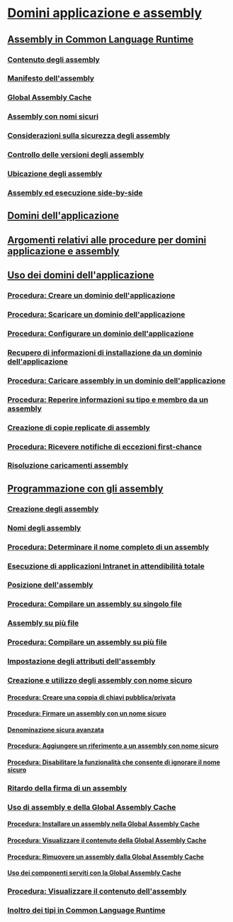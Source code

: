 # [Domini applicazione e assembly](index.md)
## [Assembly in Common Language Runtime](assemblies-in-the-common-language-runtime.md)
### [Contenuto degli assembly](assembly-contents.md)
### [Manifesto dell'assembly](assembly-manifest.md)
### [Global Assembly Cache](gac.md)
### [Assembly con nomi sicuri](strong-named-assemblies.md)
### [Considerazioni sulla sicurezza degli assembly](assembly-security-considerations.md)
### [Controllo delle versioni degli assembly](assembly-versioning.md)
### [Ubicazione degli assembly](assembly-placement.md)
### [Assembly ed esecuzione side-by-side](assemblies-and-side-by-side-execution.md)
## [Domini dell'applicazione](application-domains.md)
## [Argomenti relativi alle procedure per domini applicazione e assembly](application-domains-and-assemblies-how-to-topics.md)
## [Uso dei domini dell'applicazione](application-domains.md)
### [Procedura: Creare un dominio dell'applicazione](how-to-create-an-application-domain.md)
### [Procedura: Scaricare un dominio dell'applicazione](how-to-unload-an-application-domain.md)
### [Procedura: Configurare un dominio dell'applicazione](how-to-configure-an-application-domain.md)
### [Recupero di informazioni di installazione da un dominio dell'applicazione](retrieve-setup-information.md)
### [Procedura: Caricare assembly in un dominio dell'applicazione](how-to-load-assemblies-into-an-application-domain.md)
### [Procedura: Reperire informazioni su tipo e membro da un assembly](how-to-obtain-type-and-member-information-from-an-assembly.md)
### [Creazione di copie replicate di assembly](shadow-copy-assemblies.md)
### [Procedura: Ricevere notifiche di eccezioni first-chance](how-to-receive-first-chance-exception-notifications.md)
### [Risoluzione caricamenti assembly](resolve-assembly-loads.md)
## [Programmazione con gli assembly](programming-with-assemblies.md)
### [Creazione degli assembly](create-assemblies.md)
### [Nomi degli assembly](assembly-names.md)
### [Procedura: Determinare il nome completo di un assembly](how-to-determine-assembly-fully-qualified-name.md)
### [Esecuzione di applicazioni Intranet in attendibilità totale](running-intranet-applications-in-full-trust.md)
### [Posizione dell'assembly](assembly-location.md)
### [Procedura: Compilare un assembly su singolo file](how-to-build-a-single-file-assembly.md)
### [Assembly su più file](multifile-assemblies.md)
### [Procedura: Compilare un assembly su più file](how-to-build-a-multifile-assembly.md)
### [Impostazione degli attributi dell'assembly](set-assembly-attributes.md)
### [Creazione e utilizzo degli assembly con nome sicuro](create-and-use-strong-named-assemblies.md)
#### [Procedura: Creare una coppia di chiavi pubblica/privata](how-to-create-a-public-private-key-pair.md)
#### [Procedura: Firmare un assembly con un nome sicuro](how-to-sign-an-assembly-with-a-strong-name.md)
#### [Denominazione sicura avanzata](enhanced-strong-naming.md)
#### [Procedura: Aggiungere un riferimento a un assembly con nome sicuro](how-to-reference-a-strong-named-assembly.md)
#### [Procedura: Disabilitare la funzionalità che consente di ignorare il nome sicuro](how-to-disable-the-strong-name-bypass-feature.md)
### [Ritardo della firma di un assembly](delay-sign-assembly.md)
### [Uso di assembly e della Global Assembly Cache](working-with-assemblies-and-the-gac.md)
#### [Procedura: Installare un assembly nella Global Assembly Cache](how-to-install-an-assembly-into-the-gac.md)
#### [Procedura: Visualizzare il contenuto della Global Assembly Cache](how-to-view-the-contents-of-the-gac.md)
#### [Procedura: Rimuovere un assembly dalla Global Assembly Cache](how-to-remove-an-assembly-from-the-gac.md)
#### [Uso dei componenti serviti con la Global Assembly Cache](use-serviced-components-with-the-gac.md)
### [Procedura: Visualizzare il contenuto dell'assembly](how-to-view-assembly-contents.md)
### [Inoltro dei tipi in Common Language Runtime](type-forwarding-in-the-common-language-runtime.md)
